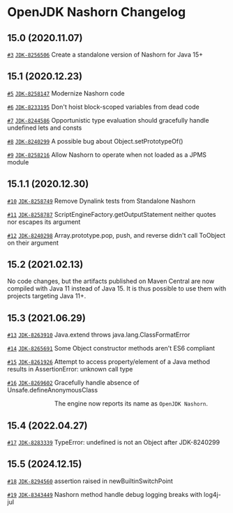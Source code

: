 OpenJDK Nashorn Changelog
=========================

15.0 (2020.11.07)
-----------------
[`#3`](https://github.com/openjdk/nashorn/pull/3) [`JDK-8256506`](https://bugs.openjdk.java.net/browse/JDK-8256506) Create a standalone version of Nashorn for Java 15+

15.1 (2020.12.23)
-----------------
[`#5`](https://github.com/openjdk/nashorn/pull/5) [`JDK-8258147`](https://bugs.openjdk.java.net/browse/JDK-8258147) Modernize Nashorn code

[`#6`](https://github.com/openjdk/nashorn/pull/6) [`JDK-8233195`](https://bugs.openjdk.java.net/browse/JDK-8233195) Don't hoist block-scoped variables from dead code

[`#7`](https://github.com/openjdk/nashorn/pull/7) [`JDK-8244586`](https://bugs.openjdk.java.net/browse/JDK-8244586) Opportunistic type evaluation should gracefully handle undefined lets and consts

[`#8`](https://github.com/openjdk/nashorn/pull/8) [`JDK-8240299`](https://bugs.openjdk.java.net/browse/JDK-8240299) A possible bug about Object.setPrototypeOf()

[`#9`](https://github.com/openjdk/nashorn/pull/9) [`JDK-8258216`](https://bugs.openjdk.java.net/browse/JDK-8258216) Allow Nashorn to operate when not loaded as a JPMS module

15.1.1 (2020.12.30)
-------------------
[`#10`](https://github.com/openjdk/nashorn/pull/10) [`JDK-8258749`](https://bugs.openjdk.java.net/browse/JDK-8258749) Remove Dynalink tests from Standalone Nashorn

[`#11`](https://github.com/openjdk/nashorn/pull/11) [`JDK-8258787`](https://bugs.openjdk.java.net/browse/JDK-8258787) ScriptEngineFactory.getOutputStatement neither quotes nor escapes its argument

[`#12`](https://github.com/openjdk/nashorn/pull/12) [`JDK-8240298`](https://bugs.openjdk.java.net/browse/JDK-8240298) Array.prototype.pop, push, and reverse didn't call ToObject on their argument

15.2 (2021.02.13)
-----------------
No code changes, but the artifacts published on Maven Central are now compiled with Java 11 instead of Java 15. It is thus possible to use them with projects targeting Java 11+.

15.3 (2021.06.29)
-----------------
[`#13`](https://github.com/openjdk/nashorn/pull/13) [`JDK-8263910`](https://bugs.openjdk.java.net/browse/JDK-8263910) Java.extend throws java.lang.ClassFormatError

[`#14`](https://github.com/openjdk/nashorn/pull/14) [`JDK-8265691`](https://bugs.openjdk.java.net/browse/JDK-8265691) Some Object constructor methods aren't ES6 compliant

[`#15`](https://github.com/openjdk/nashorn/pull/15) [`JDK-8261926`](https://bugs.openjdk.java.net/browse/JDK-8261926) Attempt to access property/element of a Java method results in AssertionError: unknown call type

[`#16`](https://github.com/openjdk/nashorn/pull/16) [`JDK-8269602`](https://bugs.openjdk.java.net/browse/JDK-8269602) Gracefully handle absence of Unsafe.defineAnonymousClass

`   ` `           ` The engine now reports its name as `OpenJDK Nashorn`.

15.4 (2022.04.27)
-----------------
[`#17`](https://github.com/openjdk/nashorn/pull/17) [`JDK-8283339`](https://bugs.openjdk.java.net/browse/JDK-8283339) TypeError: undefined is not an Object after JDK-8240299

15.5 (2024.12.15)
-----------------
[`#18`](https://github.com/openjdk/nashorn/pull/18) [`JDK-8294560`](https://bugs.openjdk.java.net/browse/JDK-8294560) assertion raised in newBuiltinSwitchPoint

[`#19`](https://github.com/openjdk/nashorn/pull/19) [`JDK-8343449`](https://bugs.openjdk.java.net/browse/JDK-8343449) Nashorn method handle debug logging breaks with log4j-jul

